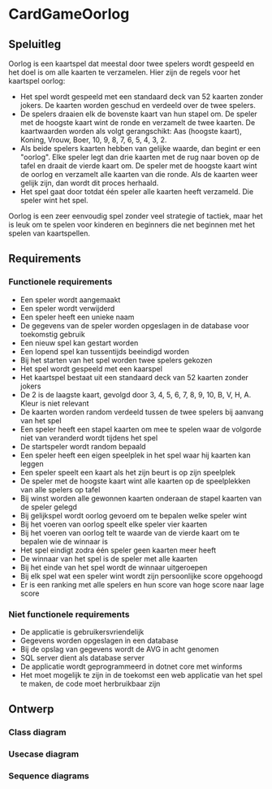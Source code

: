 # CardGameOorlog

## Speluitleg
Oorlog is een kaartspel dat meestal door twee spelers wordt gespeeld en het doel is om alle kaarten te verzamelen. Hier zijn de regels voor het kaartspel oorlog:

- Het spel wordt gespeeld met een standaard deck van 52 kaarten zonder jokers. De kaarten worden geschud en verdeeld over de twee spelers.
- De spelers draaien elk de bovenste kaart van hun stapel om. De speler met de hoogste kaart wint de ronde en verzamelt de twee kaarten. De kaartwaarden worden als volgt gerangschikt: Aas (hoogste kaart), Koning, Vrouw, Boer, 10, 9, 8, 7, 6, 5, 4, 3, 2.
- Als beide spelers kaarten hebben van gelijke waarde, dan begint er een "oorlog". Elke speler legt dan drie kaarten met de rug naar boven op de tafel en draait de vierde kaart om. De speler met de hoogste kaart wint de oorlog en verzamelt alle kaarten van die ronde. Als de kaarten weer gelijk zijn, dan wordt dit proces herhaald.
- Het spel gaat door totdat één speler alle kaarten heeft verzameld. Die speler wint het spel.

Oorlog is een zeer eenvoudig spel zonder veel strategie of tactiek, maar het is leuk om te spelen voor kinderen en beginners die net beginnen met het spelen van kaartspellen.

## Requirements
### Functionele requirements
- Een speler wordt aangemaakt
- Een speler wordt verwijderd
- Een speler heeft een unieke naam
- De gegevens van de speler worden opgeslagen in de database voor toekomstig gebruik
- Een nieuw spel kan gestart worden
- Een lopend spel kan tussentijds beeindigd worden
- Bij het starten van het spel worden twee spelers gekozen
- Het spel wordt gespeeld met een kaarspel
- Het kaartspel bestaat uit een standaard deck van 52 kaarten zonder jokers
- De 2 is de laagste kaart, gevolgd door 3, 4, 5, 6, 7, 8, 9, 10, B, V, H, A. Kleur is niet relevant
- De kaarten worden random verdeeld tussen de twee spelers bij aanvang van het spel
- Een speler heeft een stapel kaarten om mee te spelen waar de volgorde niet van veranderd wordt tijdens het spel
- De startspeler wordt random bepaald
- Een speler heeft een eigen speelplek in het spel waar hij kaarten kan leggen
- Een speler speelt een kaart als het zijn beurt is op zijn speelplek
- De speler met de hoogste kaart wint alle kaarten op de speelplekken van alle spelers op tafel
- Bij winst worden alle gewonnen kaarten onderaan de stapel kaarten van de speler gelegd
- Bij gelijkspel wordt oorlog gevoerd om te bepalen welke speler wint
- Bij het voeren van oorlog speelt elke speler vier kaarten
- Bij het voeren van oorlog telt te waarde van de vierde kaart om te bepalen wie de winnaar is
- Het spel eindigt zodra één speler geen kaarten meer heeft
- De winnaar van het spel is de speler met alle kaarten
- Bij het einde van het spel wordt de winnaar uitgeroepen
- Bij elk spel wat een speler wint wordt zijn persoonlijke score opgehoogd
- Er is een ranking met alle spelers en hun score van hoge score naar lage score

### Niet functionele requirements
- De applicatie is gebruikersvriendelijk
- Gegevens worden opgeslagen in een database
- Bij de opslag van gegevens wordt de AVG in acht genomen
- SQL server dient als database server
- De applicatie wordt geprogrammeerd in dotnet core met winforms
- Het moet mogelijk te zijn in de toekomst een web applicatie van het spel te maken, de code moet herbruikbaar zijn

## Ontwerp
### Class diagram

### Usecase diagram

### Sequence diagrams
